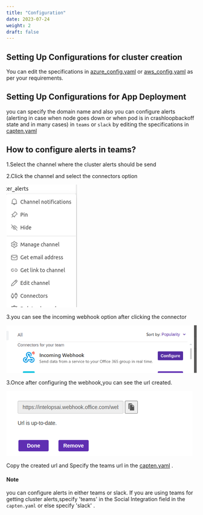 ```yaml
---
title: "Configuration"
date: 2023-07-24
weight: 2
draft: false
---
```


## Setting Up Configurations for cluster creation

You can edit the specifications in [azure_config.yaml](https://github.com/intelops/capten/blob/main/config/azure_config.yaml) or [aws_config.yaml](https://github.com/intelops/capten/blob/main/config/aws_config.yaml) as per your requirements.

## Setting Up Configurations for App Deployment

you can specify the domain name and  also you can configure alerts (alerting in case when node goes down or when pod is in crashloopbackoff state and in many cases) in `teams` or `slack` by editing the specifications in [capten.yaml](https://github.com/intelops/capten/blob/main/config/capten.yaml)

## How to configure alerts in teams?

1.Select the channel where the cluster alerts should be send

2.Click the channel and select the connectors option

   ![connector-image](./teamsconnector.png#gh-light-mode-only)

3.you can see the incoming webhook option after clicking the connector

![configure-teams](./teamsconfigure.png#gh-light-mode-only)

3.Once after configuring the webhook,you can see the url created.

![teams-url](./teamsurl.png#gh-light-mode-only)

Copy the created url and Specify the teams url in the [capten.yaml](https://github.com/intelops/capten/blob/main/config/capten.yaml) .


#### Note
you can configure alerts in either teams or slack. If you are using teams for getting cluster alerts,specify 'teams' in the  Social Integration field in the `capten.yaml` or else specify 'slack' .

